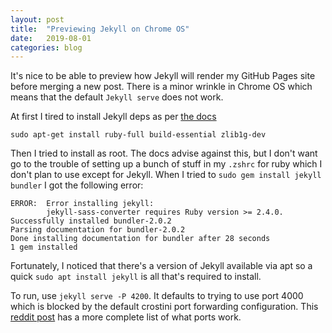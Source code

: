```yaml
---
layout: post
title:  "Previewing Jekyll on Chrome OS"
date:   2019-08-01
categories: blog
---
```


It's nice to be able to preview how Jekyll will render my GitHub Pages site
before merging a new post. There is a minor wrinkle in Chrome OS which means that
the default `Jekyll serve` does not work.

At first I tired to install Jekyll deps as per [the
docs](https://jekyllrb.com/docs/installation/ubuntu/)

```
sudo apt-get install ruby-full build-essential zlib1g-dev
```

Then I tried to install as root. The docs advise against this, but I don't want
go to the trouble of setting up a bunch of stuff in my `.zshrc` for ruby which I
don't plan to use except for Jekyll. When I tried to `sudo gem install jekyll
bundler` I got the following error:

```
ERROR:  Error installing jekyll:
        jekyll-sass-converter requires Ruby version >= 2.4.0.
Successfully installed bundler-2.0.2
Parsing documentation for bundler-2.0.2
Done installing documentation for bundler after 28 seconds
1 gem installed
```

Fortunately, I noticed that there's a version of Jekyll available via apt so a
quick `sudo apt install jekyll` is all that's required to install.

To run, use `jekyll serve -P 4200`. It defaults to trying to use port 4000 which
is blocked by the default crostini port forwarding configuration. This [reddit
post](https://www.reddit.com/r/Crostini/comments/99s3t9/wellknown_ports_are_now_autoforwarded_to_the/)
has a more complete list of what ports work.
